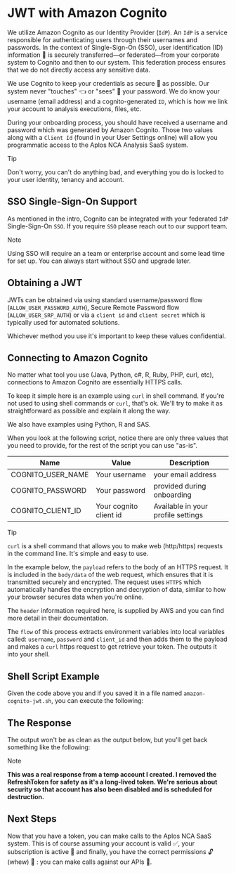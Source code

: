 <script setup>
import CodeBlock from '/docs/components/CodeBlock.vue'
</script>

# JWT with Amazon Cognito

We utilize Amazon Cognito as our Identity Provider (`IdP`). An `IdP` is a service responsible for authenticating users through their usernames and passwords. In the context of Single-Sign-On (SSO), user identification (ID) information 🪪 is securely transferred—or federated—from your corporate system to Cognito and then to our system. This federation process ensures that we do not directly access any sensitive data.


We use Cognito to keep your credentials as secure 🔐 as possible.  Our system never "touches" 👈 or "sees" 👀 your password.  We do know your username (email address) and a cognito-generated `ID`, which is how we link your account to analysis executions, files, etc.  

During your onboarding process, you should have received a username and password which was generated by Amazon Cognito.  Those two values along with a `Client Id` (found in your User Settings online) will allow you programmatic access to the Aplos NCA Analysis SaaS system.  

> [!TIP]
> Don't worry, you can't do anything bad, and everything you do is locked to your user identity, tenancy and account.


## SSO Single-Sign-On Support
As mentioned in the intro, Cognito can be integrated with your federated `IdP` Single-Sign-On `SSO`.  If you require `SSO` please reach out to our support team.  

> [!NOTE]
> Using SSO will require an a team or enterprise account and some lead time for set up.  You can always start without SSO and upgrade later.


## Obtaining a JWT

JWTs can be obtained via using standard username/password flow (`ALLOW_USER_PASSWORD_AUTH`),  Secure Remote Password flow (`ALLOW_USER_SRP_AUTH`) or via a `client id` and `client secret` which is typically used for automated solutions.

Whichever method you use it's important to keep these values confidential.

## Connecting to Amazon Cognito

No matter what tool you use (Java, Python, c#, R, Ruby, PHP, curl, etc), connections to Amazon Cognito are essentially HTTPS calls.

To keep it simple here is an example using `curl` in shell command.  If you're not used to using shell commands or `curl`, that's ok. We'll try to make it as straightforward as possible and explain it along the way.

We also have examples using Python, R and SAS.
<!-- ToDo add the links to the examples for each language we have samples for -->

When you look at the following script, notice there are only three values that you need to provide, for the rest of the script you can use "as-is".

|Name|Value|Description|
|--|--|--|
|COGNITO_USER_NAME|Your username| your email address |
|COGNITO_PASSWORD|Your password |provided during onboarding  |
|COGNITO_CLIENT_ID|Your cognito client id |Available in your profile settings|

> [!TIP]
> `curl` is a shell command that allows you to make web (http/https) requests in the command line.  It's simple and easy to use.
>
> In the example below, the `payload` refers to the body of an HTTPS request. It is included in the `body/data` of the web request, which ensures that it is transmitted securely and encrypted. The request uses `HTTPS` which automatically handles the encryption and decryption of data, similar to how your browser secures data when you're online.
>
> The `header` information required here, is supplied by AWS and you can find more detail in their documentation.
>
> The `flow` of this process extracts environment variables into local variables called: `username`, `password` and `client_id` and then adds them to the payload and makes a `curl` https request to get retrieve your token.  The outputs it into your shell.

## Shell Script Example
<CodeBlock src="https://raw.githubusercontent.com/AplosAnalytics/docs.aplosanalytics.com/develop/docs/samples/shell/login/amazon-cognito-jwt.sh" lang="shell"></CodeBlock>


Given the code above you and if you saved it in a file named `amazon-cognito-jwt.sh`, you can execute the following:



<CodeBlock src="https://raw.githubusercontent.com/AplosAnalytics/docs.aplosanalytics.com/develop/docs/samples/shell/login/login_example.sh" lang="shell"></CodeBlock>

## The Response
The output won't be as clean as the output below, but you'll get back something like the following:

> [!NOTE]
> **This was a real response from a temp account I created.  I removed the RefreshToken for safety as it's a long-lived token.  We're serious about security so that account has also been disabled and is scheduled for destruction.**
<CodeBlock src="https://raw.githubusercontent.com/AplosAnalytics/docs.aplosanalytics.com/develop/docs/samples/jwt/cognito-response-payload.json" lang="shell"></CodeBlock>


## Next Steps
Now that you have a token, you can make calls to the Aplos NCA SaaS system.  This is of course assuming your account is valid ✅, your subscription is active 🎉 and finally, you have the correct permissions 🔓 (whew) 🥵 : you can make calls against our APIs 🚀.